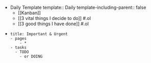 - Daily Template
  template:: Daily
  template-including-parent:: false
	- [[Kanban]]
	- [[3 vital things I decide to do]] #.ol
	- [[3 good things I have done]] #.ol
- ```
  title: Important & Urgent
  - pages
      - *
  - tasks
  	- TODO
      - or DOING
  ```